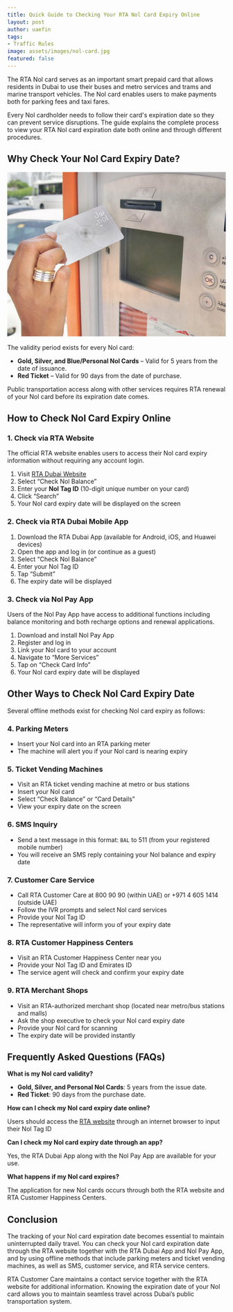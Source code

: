 ```yaml
---
title: Quick Guide to Checking Your RTA Nol Card Expiry Online
layout: post
author: uaefin
tags:
- Traffic Rules
image: assets/images/nol-card.jpg
featured: false
---
```


The RTA Nol card serves as an important smart prepaid card that allows residents in Dubai to use their buses and metro services and trams and marine transport vehicles. The Nol card enables users to make payments both for parking fees and taxi fares.

Every Nol cardholder needs to follow their card's expiration date so they can prevent service disruptions. The guide explains the complete process to view your RTA Nol card expiration date both online and through different procedures.

## Why Check Your Nol Card Expiry Date?

![checking-nol-card-expiry-date](/assets/images/checking-nol-card-expiry-date.jpg)

The validity period exists for every Nol card:

- **Gold, Silver, and Blue/Personal Nol Cards** – Valid for 5 years from the date of issuance.
- **Red Ticket** – Valid for 90 days from the date of purchase.

Public transportation access along with other services requires RTA renewal of your Nol card before its expiration date comes.

## How to Check Nol Card Expiry Online

### 1. Check via RTA Website
The official RTA website enables users to access their Nol card expiry information without requiring any account login.

1. Visit [RTA Dubai Website](https://www.rta.ae/)
2. Select “Check Nol Balance”
3. Enter your **Nol Tag ID** (10-digit unique number on your card)
4. Click “Search”
5. Your Nol card expiry date will be displayed on the screen

### 2. Check via RTA Dubai Mobile App
1. Download the RTA Dubai App (available for Android, iOS, and Huawei devices)
2. Open the app and log in (or continue as a guest)
3. Select “Check Nol Balance”
4. Enter your Nol Tag ID
5. Tap “Submit”
6. The expiry date will be displayed

### 3. Check via Nol Pay App
Users of the Nol Pay App have access to additional functions including balance monitoring and both recharge options and renewal applications.

1. Download and install Nol Pay App
2. Register and log in
3. Link your Nol card to your account
4. Navigate to “More Services”
5. Tap on “Check Card Info”
6. Your Nol card expiry date will be displayed

## Other Ways to Check Nol Card Expiry Date
Several offline methods exist for checking Nol card expiry as follows:

### 4. Parking Meters
- Insert your Nol card into an RTA parking meter
- The machine will alert you if your Nol card is nearing expiry

### 5. Ticket Vending Machines
- Visit an RTA ticket vending machine at metro or bus stations
- Insert your Nol card
- Select “Check Balance” or “Card Details”
- View your expiry date on the screen

### 6. SMS Inquiry
- Send a text message in this format: `BAL` to 511 (from your registered mobile number)
- You will receive an SMS reply containing your Nol balance and expiry date

### 7. Customer Care Service
- Call RTA Customer Care at 800 90 90 (within UAE) or +971 4 605 1414 (outside UAE)
- Follow the IVR prompts and select Nol card services
- Provide your Nol Tag ID
- The representative will inform you of your expiry date

### 8. RTA Customer Happiness Centers
- Visit an RTA Customer Happiness Center near you
- Provide your Nol Tag ID and Emirates ID
- The service agent will check and confirm your expiry date

### 9. RTA Merchant Shops
- Visit an RTA-authorized merchant shop (located near metro/bus stations and malls)
- Ask the shop executive to check your Nol card expiry date
- Provide your Nol card for scanning
- The expiry date will be provided instantly

## Frequently Asked Questions (FAQs)

**What is my Nol card validity?**

- **Gold, Silver, and Personal Nol Cards**: 5 years from the issue date.
- **Red Ticket**: 90 days from the purchase date.

**How can I check my Nol card expiry date online?**

Users should access the [RTA website](https://www.rta.ae/) through an internet browser to input their Nol Tag ID

**Can I check my Nol card expiry date through an app?**

Yes, the RTA Dubai App along with the Nol Pay App are available for your use.

**What happens if my Nol card expires?**

The application for new Nol cards occurs through both the RTA website and RTA Customer Happiness Centers.

## Conclusion
The tracking of your Nol card expiration date becomes essential to maintain uninterrupted daily travel. You can check your Nol card expiration date through the RTA website together with the RTA Dubai App and Nol Pay App, and by using offline methods that include parking meters and ticket vending machines, as well as SMS, customer service, and RTA service centers.

RTA Customer Care maintains a contact service together with the RTA website for additional information. Knowing the expiration date of your Nol card allows you to maintain seamless travel across Dubai’s public transportation system.
